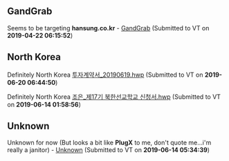 ## GandGrab
Seems to be targeting **hansung.co.kr** - [GandGrab](./5d0e8e07a3e46d18d585d482d6235dc0a483b8ef893957737712ea27f693566f.md) (Submitted to VT on **2019-04-22 06:15:52**)

## North Korea
Definitely North Korea [투자계약서_20190619.hwp](./c5153d6f6c103862f9163814d996f428c4bfe45bed5224d4b21ca239a1ccfcdc.md) (Submitted to VT on **2019-06-20 06:44:50**)

Definitely North Korea [조은_제17기 북한선교학교 신청서.hwp](./03ccaeb9757ce1f54b1cbe9d1d15e5da53a9764343bb015ee8ca623d96d6e680.md) (Submitted to VT on **2019-06-14 01:58:56**)

## Unknown 
Unknown for now (But looks a bit like **PlugX** to me, don't quote me...i'm really a janitor) - [Unknown](./7079d8c92cc668f903f3a60ec04dbb2508f23840ef3c57efffb9f906d3bc05ff.md) (Submitted to VT on **2019-06-14 05:34:39**)
